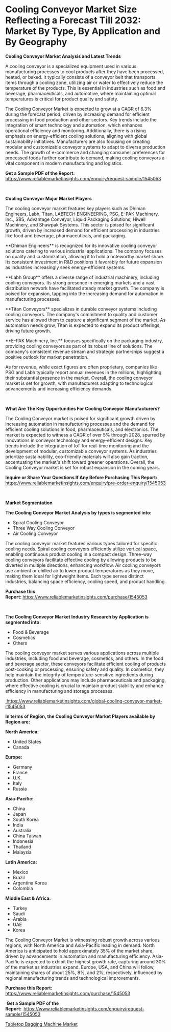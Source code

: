 <p><h1>Cooling Conveyor Market Size Reflecting a Forecast Till 2032: Market By Type, By Application and By Geography</h1></p><p><strong>Cooling Conveyor Market Analysis and Latest Trends</strong></p>
<p><p>A cooling conveyor is a specialized equipment used in various manufacturing processes to cool products after they have been processed, heated, or baked. It typically consists of a conveyor belt that transports items through a cooling zone, utilizing air or water to effectively reduce the temperature of the products. This is essential in industries such as food and beverage, pharmaceuticals, and automotive, where maintaining optimal temperatures is critical for product quality and safety.</p><p>The Cooling Conveyor Market is expected to grow at a CAGR of 6.3% during the forecast period, driven by increasing demand for efficient processing in food production and other sectors. Key trends include the integration of smart technology and automation, which enhances operational efficiency and monitoring. Additionally, there is a rising emphasis on energy-efficient cooling solutions, aligning with global sustainability initiatives. Manufacturers are also focusing on creating modular and customizable conveyor systems to adapt to diverse production needs. The growth of e-commerce and changing consumer preferences for processed foods further contribute to demand, making cooling conveyors a vital component in modern manufacturing and logistics.</p></p>
<p><strong>Get a Sample PDF of the Report:&nbsp;</strong> <a href="https://www.reliablemarketinsights.com/enquiry/request-sample/1545053?utm_campaign=3286&utm_medium=2&utm_source=Github&utm_content=ia&utm_term=08042025&utm_id=cooling-conveyor">https://www.reliablemarketinsights.com/enquiry/request-sample/1545053</a></p>
<p>&nbsp;</p>
<p><strong>Cooling Conveyor Major Market Players</strong></p>
<p><p>The cooling conveyor market features key players such as Dhiman Engineers, Labh, Titan, LABTECH ENGINEERING, PSG, E-PAK Machinery, Inc., SBS, Advantage Conveyor, Liquid Packaging Solutions, Hiwell Machinery, and Shawpak Systems. This sector is poised for significant growth, driven by increased demand for efficient processing in industries like food and beverage, pharmaceuticals, and packaging.</p><p>**Dhiman Engineers** is recognized for its innovative cooling conveyor solutions catering to various industrial applications. The company focuses on quality and customization, allowing it to hold a noteworthy market share. Its consistent investment in R&D positions it favorably for future expansion as industries increasingly seek energy-efficient systems.</p><p>**Labh Group** offers a diverse range of industrial machinery, including cooling conveyors. Its strong presence in emerging markets and a vast distribution network have facilitated steady market growth. The company is poised for expansion, tapping into the increasing demand for automation in manufacturing processes.</p><p>**Titan Conveyors** specializes in durable conveyor systems including cooling conveyors. The company's commitment to quality and customer service has allowed them to capture a significant segment of the market. As automation needs grow, Titan is expected to expand its product offerings, driving future growth.</p><p>**E-PAK Machinery, Inc.** focuses specifically on the packaging industry, providing cooling conveyors as part of its robust line of solutions. The company's consistent revenue stream and strategic partnerships suggest a positive outlook for market penetration.</p><p>As for revenue, while exact figures are often proprietary, companies like PSG and Labh typically report annual revenues in the millions, highlighting their substantial presence in the market. Overall, the cooling conveyor market is set for growth, with manufacturers adapting to technological advancements and increasing efficiency demands.</p></p>
<p>&nbsp;</p>
<p><strong>What Are The Key Opportunities For Cooling Conveyor Manufacturers?</strong></p>
<p><p>The Cooling Conveyor market is poised for significant growth driven by increasing automation in manufacturing processes and the demand for efficient cooling solutions in food, pharmaceuticals, and electronics. The market is expected to witness a CAGR of over 5% through 2028, spurred by innovations in conveyor technology and energy-efficient designs. Key trends include the integration of IoT for real-time monitoring and the development of modular, customizable conveyor systems. As industries prioritize sustainability, eco-friendly materials will also gain traction, accentuating the market's shift toward greener operations. Overall, the Cooling Conveyor market is set for robust expansion in the coming years.</p></p>
<p><strong>Inquire or Share Your Questions If Any Before Purchasing This Report:</strong> <a href="https://www.reliablemarketinsights.com/enquiry/pre-order-enquiry/1545053?utm_campaign=3286&utm_medium=2&utm_source=Github&utm_content=ia&utm_term=08042025&utm_id=cooling-conveyor">https://www.reliablemarketinsights.com/enquiry/pre-order-enquiry/1545053</a></p>
<p>&nbsp;</p>
<p><strong>Market Segmentation</strong></p>
<p><strong>The Cooling Conveyor Market Analysis by types is segmented into:</strong></p>
<p><ul><li>Spiral Cooling Conveyor</li><li>Three Way Cooling Conveyor</li><li>Air Cooling Conveyor</li></ul></p>
<p><p>The cooling conveyor market features various types tailored for specific cooling needs. Spiral cooling conveyors efficiently utilize vertical space, enabling continuous product cooling in a compact design. Three-way cooling conveyors facilitate effective cooling by allowing products to be diverted in multiple directions, enhancing workflow. Air cooling conveyors use ambient or chilled air to lower product temperatures as they move, making them ideal for lightweight items. Each type serves distinct industries, balancing space efficiency, cooling speed, and product handling.</p></p>
<p><strong>Purchase this Report:&nbsp;</strong><a href="https://www.reliablemarketinsights.com/purchase/1545053?utm_campaign=3286&utm_medium=2&utm_source=Github&utm_content=ia&utm_term=08042025&utm_id=cooling-conveyor">https://www.reliablemarketinsights.com/purchase/1545053</a></p>
<p>&nbsp;</p>
<p><strong>The Cooling Conveyor Market Industry Research by Application is segmented into:</strong></p>
<p><ul><li>Food & Beverage</li><li>Cosmetics</li><li>Others</li></ul></p>
<p><p>The cooling conveyor market serves various applications across multiple industries, including food and beverage, cosmetics, and others. In the food and beverage sector, these conveyors facilitate efficient cooling of products post-cooking or processing, ensuring safety and quality. In cosmetics, they help maintain the integrity of temperature-sensitive ingredients during production. Other applications may include pharmaceuticals and packaging, where effective cooling is crucial to maintain product stability and enhance efficiency in manufacturing and storage processes.</p></p>
<p><a href="https://www.reliablemarketinsights.com/global-cooling-conveyor-market-r1545053?utm_campaign=3286&utm_medium=2&utm_source=Github&utm_content=ia&utm_term=08042025&utm_id=cooling-conveyor">&nbsp;https://www.reliablemarketinsights.com/global-cooling-conveyor-market-r1545053</a></p>
<p><strong>In terms of Region, the Cooling Conveyor Market Players available by Region are:</strong></p>
<p>
    <p> <strong> North America: </strong>
        <ul>
            <li>United States</li>
            <li>Canada</li>
        </ul>
        </p> 
    <p> <strong> Europe: </strong>
        <ul>
            <li>Germany</li>
            <li>France</li>
            <li>U.K.</li>
            <li>Italy</li>
            <li>Russia</li>
        </ul>
        </p> 
    <p> <strong> Asia-Pacific: </strong>
        <ul>
            <li>China</li>
            <li>Japan</li>
            <li>South Korea</li>
            <li>India</li>
            <li>Australia</li>
            <li>China Taiwan</li>
            <li>Indonesia</li>
            <li>Thailand</li>
            <li>Malaysia</li>
        </ul>
        </p> 
    <p> <strong> Latin America: </strong>
        <ul>
            <li>Mexico</li>
            <li>Brazil</li>
            <li>Argentina Korea</li>
            <li>Colombia</li>
        </ul>
        </p> 
    <p> <strong> Middle East & Africa: </strong>
        <ul>
            <li>Turkey</li>
            <li>Saudi</li>
            <li>Arabia</li>
            <li>UAE</li>
            <li>Korea</li>
        </ul>
    </p>
    </p>
<p><p>The Cooling Conveyor Market is witnessing robust growth across various regions, with North America and Asia-Pacific leading in demand. North America is anticipated to hold approximately 35% of the market share, driven by advancements in automation and manufacturing efficiency. Asia-Pacific is expected to exhibit the highest growth rate, capturing around 30% of the market as industries expand. Europe, USA, and China will follow, maintaining shares of about 25%, 8%, and 2%, respectively, influenced by regional manufacturing trends and technological improvements.</p></p>
<p><strong>Purchase this Report: </strong><a href="https://www.reliablemarketinsights.com/purchase/1545053?utm_campaign=3286&utm_medium=2&utm_source=Github&utm_content=ia&utm_term=08042025&utm_id=cooling-conveyor">https://www.reliablemarketinsights.com/purchase/1545053</a></p>
<p>&nbsp;<strong>Get a Sample PDF of the Report:&nbsp;&nbsp;</strong><a href="https://www.reliablemarketinsights.com/enquiry/request-sample/1545053?utm_campaign=3286&utm_medium=2&utm_source=Github&utm_content=ia&utm_term=08042025&utm_id=cooling-conveyor">https://www.reliablemarketinsights.com/enquiry/request-sample/1545053</a></p>
<p><strong></strong></p>
<p><p><a href="https://github.com/hadshpinay/Market-Research-Report-List-1/blob/main/tabletop-bagging-machine-market.md?utm_campaign=3286&utm_medium=2&utm_source=Github&utm_content=ia&utm_term=08042025&utm_id=cooling-conveyor">Tabletop Bagging Machine Market</a></p></p>